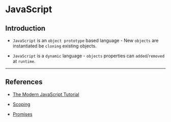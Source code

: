 # JavaScript

## Introduction

* `JavaScript` is an `object prototype` based language - New `objects` are instantiated be `cloning` existing objects.

* `JavaScript` is a `dynamic` language - `objects` properties can `added`/`removed` at `runtime`.

---

## References

* [The Modern JavaScript Tutorial](https://javascript.info/)

* [Scoping](https://scotch.io/tutorials/understanding-scope-in-javascript)

* [Promises](https://web.dev/promises/)
